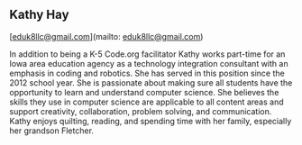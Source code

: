 ## Kathy Hay

[eduk8llc@gmail.com](mailto: eduk8llc@gmail.com)

In addition to being a K-5 Code.org facilitator Kathy works part-time for an Iowa area education agency as a technology integration consultant with an emphasis in coding and robotics.  She has served in this position since the 2012 school year.  She is passionate about making sure all students have the opportunity to learn and understand computer science.  She believes the skills they use in computer science are applicable to all content areas and support creativity, collaboration, problem solving, and communication.  Kathy enjoys quilting, reading, and spending time with her family, especially her grandson Fletcher.
